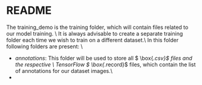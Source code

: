 # README

The training_demo is the training folder, which will contain files related to our model training. \\
It is always advisable to create a separate training folder each time we wish to train on a different dataset.\\
In this folder following folders are present: \\
- $annotations$: This folder will be used to store all $ \box{*.csv}$ files and the respective \\
TensorFlow $ \box{*.record}$ files, which contain the list of annotations for our dataset images.\\
-
